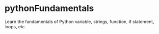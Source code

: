 # pythonFundamentals
Learn the fundamentals of Python variable, strings, function, if statement, loops, etc.
